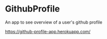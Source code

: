 # GithubProfile
An app to see overview of a user's github profile

https://github-profile-app.herokuapp.com/
